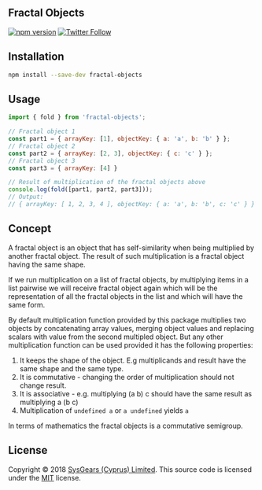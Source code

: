 ## Fractal Objects

[![npm version](https://badge.fury.io/js/fractal-objects.svg)](https://badge.fury.io/js/fractal-objects)
[![Twitter Follow](https://img.shields.io/twitter/follow/sysgears.svg?style=social)](https://twitter.com/sysgears)

## Installation

```bash
npm install --save-dev fractal-objects
```

## Usage
``` js
import { fold } from 'fractal-objects';

// Fractal object 1
const part1 = { arrayKey: [1], objectKey: { a: 'a', b: 'b' } };
// Fractal object 2
const part2 = { arrayKey: [2, 3], objectKey: { c: 'c' } };
// Fractal object 3
const part3 = { arrayKey: [4] }

// Result of multiplication of the fractal objects above
console.log(fold([part1, part2, part3]));
// Output:
// { arrayKey: [ 1, 2, 3, 4 ], objectKey: { a: 'a', b: 'b', c: 'c' } }
```

## Concept
A fractal object is an object that has self-similarity when
being multiplied by another fractal object. The result of such
multiplication is a fractal object having the same shape.

If we run multiplication on a list of fractal objects, by
multiplying items in a list pairwise we will receive
fractal object again which will be the representation
of all the fractal objects in the list and which will have
the same form.

By default multiplication function provided by this package
multiplies two objects by concatenating array values,
merging object values and replacing scalars with value
from the second multipled object. But any other multiplication
function can be used provided it has the following properties:
  1. It keeps the shape of the object. E.g multiplicands and     result have the same shape and the same type.
  2. It is commutative - changing the order of multiplication
    should not change result.
  3. It is associative - e.g. multiplying (a b) c should have
    the same result as multiplying a (b c)
  4. Multiplication of `undefined a` or `a undefined` yields     `a`

In terms of mathematics the fractal objects is a commutative
semigroup.

## License
Copyright © 2018 [SysGears (Cyprus) Limited]. This source code is licensed under the [MIT] license.

[MIT]: LICENSE
[SysGears (Cyprus) Limited]: http://sysgears.com
